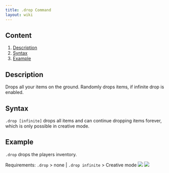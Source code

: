 ```yaml
---
title: .drop Command
layout: wiki
---
```

## Content
  1. [Description](#description)
  2. [Syntax](#syntax)
  3. [Example](#example)

## Description
Drops all your items on the ground. Randomly drops items, if infinite drop is enabled.

## Syntax
`.drop [infinite]` drops all items and can continue dropping items forever, which is only possible in creative mode.

## Example
`.drop` drops the players inventory.

Requirements: `.drop` > none | `.drop infinite` > Creative mode
![](http://puu.sh/hJnUc/0528e202a8.png)
![](http://puu.sh/hJnWD/f1b5e7ff94.png)
